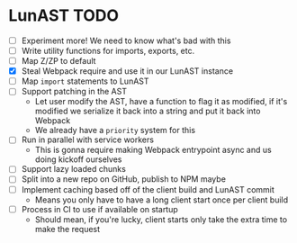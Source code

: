 # LunAST TODO

- [ ] Experiment more! We need to know what's bad with this
- [ ] Write utility functions for imports, exports, etc.
- [ ] Map Z/ZP to default
- [x] Steal Webpack require and use it in our LunAST instance
- [ ] Map `import` statements to LunAST
- [ ] Support patching in the AST
  - Let user modify the AST, have a function to flag it as modified, if it's modified we serialize it back into a string and put it back into Webpack
  - We already have a `priority` system for this
- [ ] Run in parallel with service workers
  - This is gonna require making Webpack entrypoint async and us doing kickoff ourselves
- [ ] Support lazy loaded chunks
- [ ] Split into a new repo on GitHub, publish to NPM maybe
- [ ] Implement caching based off of the client build and LunAST commit
  - Means you only have to have a long client start once per client build
- [ ] Process in CI to use if available on startup
  - Should mean, if you're lucky, client starts only take the extra time to make the request
